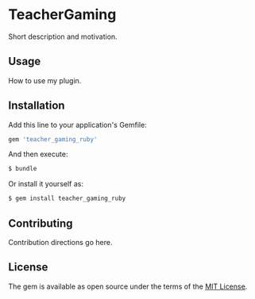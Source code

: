 # TeacherGaming
Short description and motivation.

## Usage
How to use my plugin.

## Installation
Add this line to your application's Gemfile:

```ruby
gem 'teacher_gaming_ruby'
```

And then execute:
```bash
$ bundle
```

Or install it yourself as:
```bash
$ gem install teacher_gaming_ruby
```

## Contributing
Contribution directions go here.

## License
The gem is available as open source under the terms of the [MIT License](http://opensource.org/licenses/MIT).

